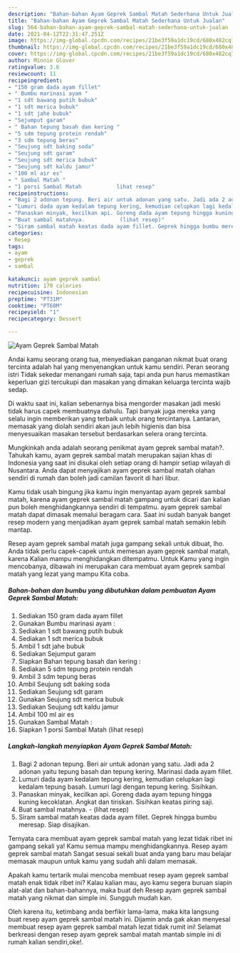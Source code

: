```yaml
---
description: "Bahan-bahan Ayam Geprek Sambal Matah Sederhana Untuk Jualan"
title: "Bahan-bahan Ayam Geprek Sambal Matah Sederhana Untuk Jualan"
slug: 564-bahan-bahan-ayam-geprek-sambal-matah-sederhana-untuk-jualan
date: 2021-04-12T22:31:47.251Z
image: https://img-global.cpcdn.com/recipes/21be3f59a1dc19cd/680x482cq70/ayam-geprek-sambal-matah-foto-resep-utama.jpg
thumbnail: https://img-global.cpcdn.com/recipes/21be3f59a1dc19cd/680x482cq70/ayam-geprek-sambal-matah-foto-resep-utama.jpg
cover: https://img-global.cpcdn.com/recipes/21be3f59a1dc19cd/680x482cq70/ayam-geprek-sambal-matah-foto-resep-utama.jpg
author: Minnie Glover
ratingvalue: 3.6
reviewcount: 11
recipeingredient:
- "150 gram dada ayam fillet"
- " Bumbu marinasi ayam "
- "1 sdt bawang putih bubuk"
- "1 sdt merica bubuk"
- "1 sdt jahe bubuk"
- "Sejumput garam"
- " Bahan tepung basah dan kering "
- "5 sdm tepung protein rendah"
- "3 sdm tepung beras"
- "Seujung sdt baking soda"
- "Seujung sdt garam"
- "Seujung sdt merica bubuk"
- "Seujung sdt kaldu jamur"
- "100 ml air es"
- " Sambal Matah "
- "1 porsi Sambal Matah           lihat resep"
recipeinstructions:
- "Bagi 2 adonan tepung. Beri air untuk adonan yang satu. Jadi ada 2 adonan yaitu tepung basah dan tepung kering. Marinasi dada ayam fillet."
- "Lumuri dada ayam kedalam tepung kering, kemudian celupkan lagi kedalam tepung basah. Lumuri lagi dengan tepung kering. Sisihkan."
- "Panaskan minyak, kecilkan api. Goreng dada ayam tepung hingga kuning kecoklatan. Angkat dan tiriskan. Sisihkan keatas piring saji."
- "Buat sambal matahnya.           (lihat resep)"
- "Siram sambal matah keatas dada ayam fillet. Geprek hingga bumbu meresap. Siap disajikan."
categories:
- Resep
tags:
- ayam
- geprek
- sambal

katakunci: ayam geprek sambal 
nutrition: 179 calories
recipecuisine: Indonesian
preptime: "PT31M"
cooktime: "PT60M"
recipeyield: "1"
recipecategory: Dessert

---
```



![Ayam Geprek Sambal Matah](https://img-global.cpcdn.com/recipes/21be3f59a1dc19cd/680x482cq70/ayam-geprek-sambal-matah-foto-resep-utama.jpg)

Andai kamu seorang orang tua, menyediakan panganan nikmat buat orang tercinta adalah hal yang menyenangkan untuk kamu sendiri. Peran seorang istri Tidak sekedar menangani rumah saja, tapi anda pun harus memastikan keperluan gizi tercukupi dan masakan yang dimakan keluarga tercinta wajib sedap.

Di waktu  saat ini, kalian sebenarnya bisa mengorder masakan jadi meski tidak harus capek membuatnya dahulu. Tapi banyak juga mereka yang selalu ingin memberikan yang terbaik untuk orang tercintanya. Lantaran, memasak yang diolah sendiri akan jauh lebih higienis dan bisa menyesuaikan masakan tersebut berdasarkan selera orang tercinta. 



Mungkinkah anda adalah seorang penikmat ayam geprek sambal matah?. Tahukah kamu, ayam geprek sambal matah merupakan sajian khas di Indonesia yang saat ini disukai oleh setiap orang di hampir setiap wilayah di Nusantara. Anda dapat menyajikan ayam geprek sambal matah olahan sendiri di rumah dan boleh jadi camilan favorit di hari libur.

Kamu tidak usah bingung jika kamu ingin menyantap ayam geprek sambal matah, karena ayam geprek sambal matah gampang untuk dicari dan kalian pun boleh menghidangkannya sendiri di tempatmu. ayam geprek sambal matah dapat dimasak memalui beragam cara. Saat ini sudah banyak banget resep modern yang menjadikan ayam geprek sambal matah semakin lebih mantap.

Resep ayam geprek sambal matah juga gampang sekali untuk dibuat, lho. Anda tidak perlu capek-capek untuk memesan ayam geprek sambal matah, karena Kalian mampu menghidangkan ditempatmu. Untuk Kamu yang ingin mencobanya, dibawah ini merupakan cara membuat ayam geprek sambal matah yang lezat yang mampu Kita coba.

<!--inarticleads1-->

##### Bahan-bahan dan bumbu yang dibutuhkan dalam pembuatan Ayam Geprek Sambal Matah:

1. Sediakan 150 gram dada ayam fillet
1. Gunakan  Bumbu marinasi ayam :
1. Sediakan 1 sdt bawang putih bubuk
1. Sediakan 1 sdt merica bubuk
1. Ambil 1 sdt jahe bubuk
1. Sediakan Sejumput garam
1. Siapkan  Bahan tepung basah dan kering :
1. Sediakan 5 sdm tepung protein rendah
1. Ambil 3 sdm tepung beras
1. Ambil Seujung sdt baking soda
1. Sediakan Seujung sdt garam
1. Gunakan Seujung sdt merica bubuk
1. Sediakan Seujung sdt kaldu jamur
1. Ambil 100 ml air es
1. Gunakan  Sambal Matah :
1. Siapkan 1 porsi Sambal Matah           (lihat resep)




<!--inarticleads2-->

##### Langkah-langkah menyiapkan Ayam Geprek Sambal Matah:

1. Bagi 2 adonan tepung. Beri air untuk adonan yang satu. Jadi ada 2 adonan yaitu tepung basah dan tepung kering. Marinasi dada ayam fillet.
1. Lumuri dada ayam kedalam tepung kering, kemudian celupkan lagi kedalam tepung basah. Lumuri lagi dengan tepung kering. Sisihkan.
1. Panaskan minyak, kecilkan api. Goreng dada ayam tepung hingga kuning kecoklatan. Angkat dan tiriskan. Sisihkan keatas piring saji.
1. Buat sambal matahnya. -           (lihat resep)
1. Siram sambal matah keatas dada ayam fillet. Geprek hingga bumbu meresap. Siap disajikan.




Ternyata cara membuat ayam geprek sambal matah yang lezat tidak ribet ini gampang sekali ya! Kamu semua mampu menghidangkannya. Resep ayam geprek sambal matah Sangat sesuai sekali buat anda yang baru mau belajar memasak maupun untuk kamu yang sudah ahli dalam memasak.

Apakah kamu tertarik mulai mencoba membuat resep ayam geprek sambal matah enak tidak ribet ini? Kalau kalian mau, ayo kamu segera buruan siapin alat-alat dan bahan-bahannya, maka buat deh Resep ayam geprek sambal matah yang nikmat dan simple ini. Sungguh mudah kan. 

Oleh karena itu, ketimbang anda berfikir lama-lama, maka kita langsung buat resep ayam geprek sambal matah ini. Dijamin anda gak akan menyesal membuat resep ayam geprek sambal matah lezat tidak rumit ini! Selamat berkreasi dengan resep ayam geprek sambal matah mantab simple ini di rumah kalian sendiri,oke!.

